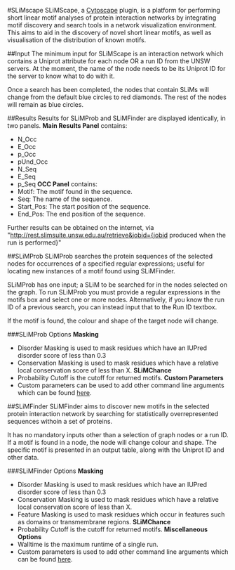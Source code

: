 #SLiMscape
SLiMScape, a <a href="http://www.cytoscape.org/">Cytoscape</a> plugin, is a platform for performing short linear motif analyses of protein interaction networks by integrating motif discovery and search tools in a network visualization environment. This aims to aid in the discovery of novel short linear motifs, as well as visualisation of the distribution of known motifs.

##Input
The minimum input for SLiMScape is an interaction network which contains a Uniprot attribute for each node OR a run ID from the UNSW servers. At the moment, the name of the node needs to be its Uniprot ID for the server to know what to do with it. 

Once a search has been completed, the nodes that contain SLiMs will change from the default blue circles to red diamonds. The rest of the nodes will remain as blue circles. 

##Results
Results for SLiMProb and SLiMFinder are displayed identically, in two panels. 
**Main Results Panel** contains:
- N\_Occ
- E\_Occ
- p\_Occ
- pUnd\_Occ
- N\_Seq
- E\_Seq
- p\_Seq
**OCC Panel** contains:
- Motif: The motif found in the sequence.
- Seq: The name of the sequence.
- Start\_Pos: The start position of the sequence.
- End\_Pos: The end position of the sequence.

Further results can be obtained on the internet, via "http://rest.slimsuite.unsw.edu.au/retrieve&jobid={jobid produced when the run is performed}"

##SLiMProb
SLiMProb searches the protein sequences of the selected nodes for occurrences of a specified regular expressions; useful for locating new instances of a motif found using SLiMFinder. 

SLiMProb has one input; a SLiM to be searched for in the nodes selected on the graph. To run SLiMProb you must provide a regular expressions in the motifs box and select one or more nodes. Alternatively, if you know the run ID of a previous search, you can instead input that to the Run ID textbox.

If the motif is found, the colour and shape of the target node will change.

###SLiMProb Options
**Masking**
- Disorder Masking is used to mask residues which have an IUPred disorder score of less than 0.3
- Conservation Masking is used to mask residues which have a relative local conservation score of less than X.
**SLiMChance**
- Probability Cutoff is the cutoff for returned motifs.
**Custom Parameters**
- Custom parameters can be used to add other command line arguments which can be found <a href="http://docs.slimsuite.unsw.edu.au/software/slimsuite/readme/tools/slimsearch.html">here</a>.

##SLiMFinder
SLiMFinder aims to discover new motifs in the selected protein interaction network by searching for statistically overrepresented sequences withoin a set of proteins.

It has no mandatory inputs other than a selection of graph nodes or a run ID. If a motif is found in a node, the node will change colour and shape. The specific motif is presented in an output table, along with the Uniprot ID and other data. 

###SLiMFinder Options
**Masking**
- Disorder Masking is used to mask residues which have an IUPred disorder score of less than 0.3
- Conservation Masking is used to mask residues which have a relative local conservation score of less than X.
- Feature Masking is used to mask residues which occur in features such as domains or transmembrane regions.
**SLiMChance**
- Probability Cutoff is the cutoff for returned motifs.
**Miscellaneous Options**
- Walltime is the maximum runtime of a single run.
- Custom parameters is used to add other command line arguments which can be found <a href="http://docs.slimsuite.unsw.edu.au/software/slimsuite/readme/tools/slimfinder.html">here</a>.
